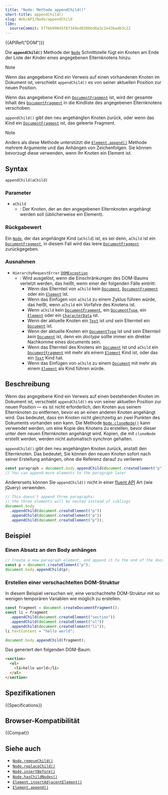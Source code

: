 ```yaml
---
title: "Node: Methode appendChild()"
short-title: appendChild()
slug: Web/API/Node/appendChild
l10n:
  sourceCommit: 5f76b99045f87349ed030bbd6a3c2e43badb3c22
---
```


{{APIRef("DOM")}}

Die **`appendChild()`** Methode der [`Node`](/de/docs/Web/API/Node) Schnittstelle fügt ein Knoten am Ende der Liste der Kinder eines angegebenen Elternknotens hinzu.

> [!NOTE]
> Wenn das angegebene Kind ein Verweis auf einen vorhandenen Knoten im Dokument ist, verschiebt `appendChild()` es von seiner aktuellen Position zur neuen Position.

Wenn das angegebene Kind ein [`DocumentFragment`](/de/docs/Web/API/DocumentFragment) ist, wird der gesamte Inhalt des [`DocumentFragment`](/de/docs/Web/API/DocumentFragment) in die Kindliste des angegebenen Elternknotens verschoben.

`appendChild()` gibt den neu angehängten Knoten zurück, oder wenn das Kind ein [`DocumentFragment`](/de/docs/Web/API/DocumentFragment) ist, das geleerte Fragment.

> [!NOTE]
> Anders als diese Methode unterstützt die [`Element.append()`](/de/docs/Web/API/Element/append) Methode mehrere Argumente und das Anhängen von Zeichenfolgen. Sie können bevorzugt diese verwenden, wenn Ihr Knoten ein Element ist.

## Syntax

```js-nolint
appendChild(aChild)
```

### Parameter

- `aChild`
  - : Der Knoten, der an den angegebenen Elternknoten angehängt werden soll (üblicherweise ein Element).

### Rückgabewert

Ein [`Node`](/de/docs/Web/API/Node), der das angehängte Kind (`aChild`) ist, es sei denn, `aChild` ist ein [`DocumentFragment`](/de/docs/Web/API/DocumentFragment), in diesem Fall wird das leere [`DocumentFragment`](/de/docs/Web/API/DocumentFragment) zurückgegeben.

### Ausnahmen

- `HierarchyRequestError` [`DOMException`](/de/docs/Web/API/DOMException)
  - : Wird ausgelöst, wenn die Einschränkungen des DOM-Baums verletzt werden, das heißt, wenn einer der folgenden Fälle eintritt:
    - Wenn das Elternteil von `aChild` kein [`Document`](/de/docs/Web/API/Document), [`DocumentFragment`](/de/docs/Web/API/DocumentFragment) oder ein [`Element`](/de/docs/Web/API/Element) ist.
    - Wenn das Einfügen von `aChild` zu einem Zyklus führen würde, das heißt, wenn `aChild` ein Vorfahre des Knotens ist.
    - Wenn `aChild` kein [`DocumentFragment`](/de/docs/Web/API/DocumentFragment), ein [`DocumentType`](/de/docs/Web/API/DocumentType), ein [`Element`](/de/docs/Web/API/Element) oder ein [`CharacterData`](/de/docs/Web/API/CharacterData) ist.
    - Wenn der aktuelle Knoten ein [`Text`](/de/docs/Web/API/Text) ist und sein Elternteil ein [`Document`](/de/docs/Web/API/Document) ist.
    - Wenn der aktuelle Knoten ein [`DocumentType`](/de/docs/Web/API/DocumentType) ist und sein Elternteil _kein_ [`Document`](/de/docs/Web/API/Document) ist, denn ein _doctype_ sollte immer ein direkter Nachkomme eines _documents_ sein.
    - Wenn das Elternteil des Knotens ein [`Document`](/de/docs/Web/API/Document) ist und `aChild` ein [`DocumentFragment`](/de/docs/Web/API/DocumentFragment) mit mehr als einem [`Element`](/de/docs/Web/API/Element) Kind ist, oder das ein [`Text`](/de/docs/Web/API/Text) Kind hat.
    - Wenn das Einfügen von `aChild` zu einem [`Document`](/de/docs/Web/API/Document) mit mehr als einem [`Element`](/de/docs/Web/API/Element) als Kind führen würde.

## Beschreibung

Wenn das angegebene Kind ein Verweis auf einen bestehenden Knoten im Dokument ist, verschiebt `appendChild()` es von seiner aktuellen Position zur neuen Position — es ist nicht erforderlich, den Knoten aus seinem Elternknoten zu entfernen, bevor es an einen anderen Knoten angehängt wird. Das bedeutet, dass ein Knoten nicht gleichzeitig an zwei Punkten des Dokuments vorhanden sein kann. Die Methode [`Node.cloneNode()`](/de/docs/Web/API/Node/cloneNode) kann verwendet werden, um eine Kopie des Knotens zu erstellen, bevor dieser unter dem neuen Elternknoten angehängt wird. Kopien, die mit `cloneNode` erstellt werden, werden nicht automatisch synchron gehalten.

`appendChild()` gibt den neu angehängten Knoten zurück, anstatt den Elternknoten. Das bedeutet, Sie können den neuen Knoten sofort nach seiner Erstellung anhängen, ohne die Referenz darauf zu verlieren:

```js
const paragraph = document.body.appendChild(document.createElement("p"));
// You can append more elements to the paragraph later
```

Andererseits können Sie `appendChild()` nicht in einer [fluent API](https://en.wikipedia.org/wiki/Fluent_interface) Art (wie jQuery) verwenden.

```js example-bad
// This doesn't append three paragraphs:
// the three elements will be nested instead of siblings
document.body
  .appendChild(document.createElement("p"))
  .appendChild(document.createElement("p"))
  .appendChild(document.createElement("p"));
```

## Beispiel

### Einen Absatz an den Body anhängen

```js
// Create a new paragraph element, and append it to the end of the document body
const p = document.createElement("p");
document.body.appendChild(p);
```

### Erstellen einer verschachtelten DOM-Struktur

In diesem Beispiel versuchen wir, eine verschachtelte DOM-Struktur mit so wenigen temporären Variablen wie möglich zu erstellen.

```js
const fragment = document.createDocumentFragment();
const li = fragment
  .appendChild(document.createElement("section"))
  .appendChild(document.createElement("ul"))
  .appendChild(document.createElement("li"));
li.textContent = "hello world";

document.body.appendChild(fragment);
```

Das generiert den folgenden DOM-Baum:

```html
<section>
  <ul>
    <li>hello world</li>
  </ul>
</section>
```

## Spezifikationen

{{Specifications}}

## Browser-Kompatibilität

{{Compat}}

## Siehe auch

- [`Node.removeChild()`](/de/docs/Web/API/Node/removeChild)
- [`Node.replaceChild()`](/de/docs/Web/API/Node/replaceChild)
- [`Node.insertBefore()`](/de/docs/Web/API/Node/insertBefore)
- [`Node.hasChildNodes()`](/de/docs/Web/API/Node/hasChildNodes)
- [`Element.insertAdjacentElement()`](/de/docs/Web/API/Element/insertAdjacentElement)
- [`Element.append()`](/de/docs/Web/API/Element/append)
